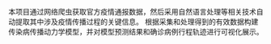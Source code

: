本项目通过网络爬虫获取官方疫情通报数据，然后采用自然语言处理等相关技术自动提取其中涉及疫情传播过程的关键信息。
根据采集和处理得到的有效数据构建传染病传播动力学模型，并对模型预测结果和确诊病例行程轨迹进行可视化展示。
